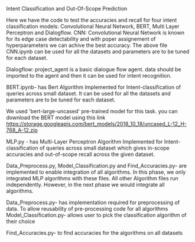 Intent Classification and Out-Of-Scope Prediction

Here we have the code to test the accuracies and recall for four intent classification models: Convolutional Neural Network, BERT, Multi
Layer Perceptron and Dialogflow.
CNN: Convolutional Neural Network is known for its edge case detectability and with poper assignement of hyperparameters we can achive the best accuracy. The above file CNN.ipynb can be used for all the datasets and parameters are to be tuned for each dataset.

Dialogflow: project_agent is a basic dialogue flow agent. data should be imported to the agent and then it can be used for intent recognition.

BERT.ipynb- has Bert Algorithm Implemented for Intent-classification of queries across small dataset. It can be used for all the datasets and parameters are to be tuned for each dataset. 

We used 'bert-large-uncased' pre-trained model for this task. you can download the BERT model using this link https://storage.googleapis.com/bert_models/2018_10_18/uncased_L-12_H-768_A-12.zip
 
MLP.py - has Multi-Layer Perceptron Algorithm Implemented for Intent-classification of queries across small dataset which gives in-scope accuracies and out-of-scope recall across the given dataset. 

Data_Preprocess.py, Model_Classification.py and Find_Accuracies.py- are implemented to enable integration of all algorithms. 
In this phase, we only integrated MLP algorithms with these files. All other Algorithm files run independently. 
However, in the next phase we would integrate all algorithms. 

Data_Preprocess.py- has implementation required for preprocessing of data. To allow reusability of pre-processing code for all algorithms
Model_Classification.py- allows user to pick the classification algorithm of their choice

Find_Accuracies.py- to find accuracies for the algorithms on all datasets
